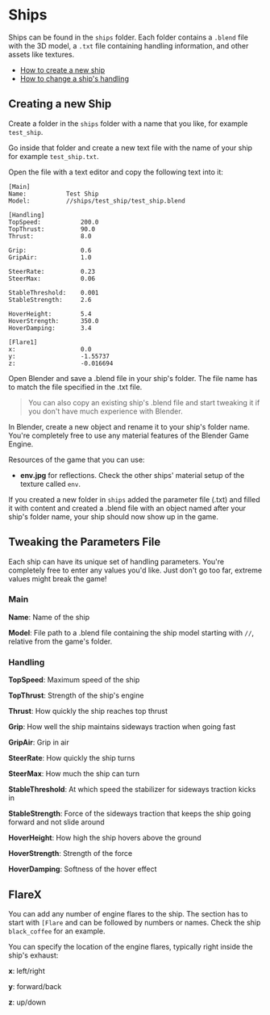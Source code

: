 # Ships

Ships can be found in the `ships` folder. Each folder contains a `.blend` file with the 3D model, a `.txt` file containing handling information, and other assets like textures.

- [How to create a new ship](#creating-a-new-ship)
- [How to change a ship's handling](#tweaking-the-parameters-file)

## Creating a new Ship

Create a folder in the `ships` folder with a name that you like, for example `test_ship`.

Go inside that folder and create a new text file with the name of your ship for example `test_ship.txt`.

Open the file with a text editor and copy the following text into it:

```
[Main]
Name:           Test Ship
Model:          //ships/test_ship/test_ship.blend

[Handling]
TopSpeed:           200.0
TopThrust:          90.0
Thrust:             8.0

Grip:               0.6
GripAir:            1.0

SteerRate:          0.23
SteerMax:           0.06

StableThreshold:    0.001
StableStrength:     2.6

HoverHeight:        5.4
HoverStrength:      350.0
HoverDamping:       3.4

[Flare1]
x:                  0.0
y:                  -1.55737
z:                  -0.016694
```

Open Blender and save a .blend file in your ship's folder. The file name has to match the file specified in the .txt file.

> You can also copy an existing ship's .blend file and start tweaking it if you don't have much experience with Blender.

In Blender, create a new object and rename it to your ship's folder name. You're completely free to use any material features of the Blender Game Engine.

Resources of the game that you can use:

- **env.jpg** for reflections. Check the other ships' material setup of the texture called `env`.

If you created a new folder in `ships` added the parameter file (.txt) and filled it with content and created a .blend file with an object named after your ship's folder name, your ship should now show up in the game.

## Tweaking the Parameters File

Each ship can have its unique set of handling parameters. You're completely free to enter any values you'd like. Just don't go too far, extreme values might break the game!

### Main

**Name**: Name of the ship

**Model**: File path to a .blend file containing the ship model starting with `//`, relative from the game's folder.

### Handling

**TopSpeed**: Maximum speed of the ship

**TopThrust**: Strength of the ship's engine

**Thrust**: How quickly the ship reaches top thrust

**Grip**: How well the ship maintains sideways traction when going fast

**GripAir**: Grip in air

**SteerRate**: How quickly the ship turns

**SteerMax**: How much the ship can turn

**StableThreshold**: At which speed the stabilizer for sideways traction kicks in

**StableStrength**: Force of the sideways traction that keeps the ship going forward and not slide around

**HoverHeight**: How high the ship hovers above the ground

**HoverStrength**: Strength of the force

**HoverDamping**: Softness of the hover effect

## FlareX

You can add any number of engine flares to the ship. The section has to start with `[Flare` and can be followed by numbers or names. Check the ship `black_coffee` for an example.

You can specify the location of the engine flares, typically right inside the ship's exhaust:

**x**: left/right

**y**: forward/back

**z**: up/down